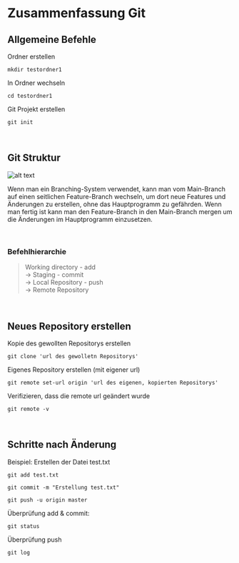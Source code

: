 # Zusammenfassung Git

## Allgemeine Befehle

Ordner erstellen

    mkdir testordner1	

In Ordner wechseln	

    cd testordner1

Git Projekt erstellen

    git init
<br>

## Git Struktur

![alt text](https://lh3.googleusercontent.com/proxy/VRM_6_CJNKhI25iozN6ayZnhSNUdLvt4gamZzPQczW1jq8gb82g1irPeg4u0f53uR84FQeUFvVdHcy1lNJJkN2wEj4GaxkRGKKfv7IpSXA26znBtsA8 "Branching in git")

Wenn man ein Branching-System verwendet, kann man vom Main-Branch auf einen seitlichen Feature-Branch wechseln, um dort neue Features und Änderungen zu erstellen, ohne das Hauptprogramm zu gefährden. Wenn man fertig ist kann man den Feature-Branch in den Main-Branch mergen um die Änderungen im Hauptprogramm einzusetzen.

<br>

### Befehlhierarchie
> Working directory - add <br>
 -> Staging - commit <br>
  -> Local Repository - push <br>
   -> Remote Repository <br>
   
<br>

## Neues Repository erstellen
Kopie des gewollten Repositorys erstellen

    git clone 'url des gewolletn Repositorys'

Eigenes Repository erstellen (mit eigener url)

    git remote set-url origin 'url des eigenen, kopierten Repositorys'

Verifizieren, dass die remote url geändert wurde

    git remote -v
<br>

## Schritte nach Änderung

Beispiel: Erstellen der Datei test.txt

    git add test.txt
   
    git commit -m "Erstellung test.txt"

    git push -u origin master

Überprüfung add & commit:

    git status
Überprüfung push

    git log

